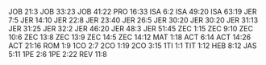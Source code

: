 JOB 21:3
JOB 33:23
JOB 41:22
PRO 16:33
ISA 6:2
ISA 49:20
ISA 63:19
JER 7:5
JER 14:10
JER 22:8
JER 23:40
JER 26:5
JER 30:20
JER 30:20
JER 31:13
JER 31:25
JER 32:2
JER 46:20
JER 48:3
JER 51:45
ZEC 1:15
ZEC 9:10
ZEC 10:6
ZEC 13:8
ZEC 13:9
ZEC 14:5
ZEC 14:12
MAT 1:18
ACT 6:14
ACT 14:26
ACT 21:16
ROM 1:9
1CO 2:7
2CO 1:19
2CO 3:15
1TI 1:1
TIT 1:12
HEB 8:12
JAS 5:11
1PE 2:6
1PE 2:22
REV 11:8